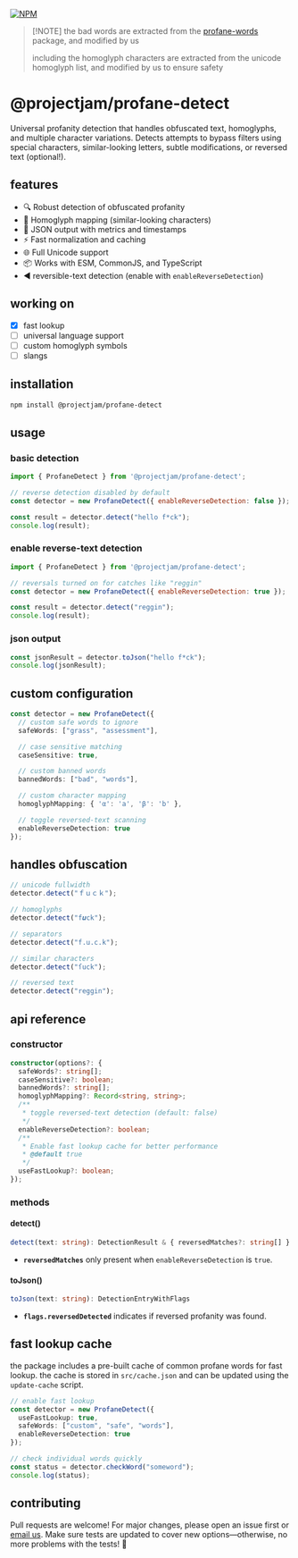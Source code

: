 [![NPM](https://nodei.co/npm/@projectjam/profane-detect.png?downloads=true\&downloadRank=true\&stars=true)](https://nodei.co/npm/@projectjam/profane-detect/)

> \[!NOTE]
> the bad words are extracted from the [profane-words](https://github.com/zacanger/profane-words) package, and modified by us
>
> including the homoglyph characters are extracted from the unicode homoglyph list, and modified by us to ensure safety

# @projectjam/profane-detect

Universal profanity detection that handles obfuscated text, homoglyphs, and multiple character variations. Detects attempts to bypass filters using special characters, similar-looking letters, subtle modifications, or reversed text (optional!).

## features

* 🔍 Robust detection of obfuscated profanity
* 🔄 Homoglyph mapping (similar-looking characters)
* 📝 JSON output with metrics and timestamps
* ⚡ Fast normalization and caching
* 🌐 Full Unicode support
* 📦 Works with ESM, CommonJS, and TypeScript
* ◀️ reversible-text detection (enable with `enableReverseDetection`)

## working on

* [x] fast lookup
* [ ] universal language support
* [ ] custom homoglyph symbols
* [ ] slangs

## installation

```bash
npm install @projectjam/profane-detect
```

## usage

### basic detection

```javascript
import { ProfaneDetect } from '@projectjam/profane-detect';

// reverse detection disabled by default
const detector = new ProfaneDetect({ enableReverseDetection: false });

const result = detector.detect("hello f*ck");
console.log(result);
```

### enable reverse-text detection

```javascript
import { ProfaneDetect } from '@projectjam/profane-detect';

// reversals turned on for catches like "reggin"
const detector = new ProfaneDetect({ enableReverseDetection: true });

const result = detector.detect("reggin");
console.log(result);
```

### json output

```javascript
const jsonResult = detector.toJson("hello f*ck");
console.log(jsonResult);
```

## custom configuration

```typescript
const detector = new ProfaneDetect({
  // custom safe words to ignore
  safeWords: ["grass", "assessment"],

  // case sensitive matching
  caseSensitive: true,

  // custom banned words
  bannedWords: ["bad", "words"],

  // custom character mapping
  homoglyphMapping: { 'α': 'a', 'β': 'b' },

  // toggle reversed-text scanning
  enableReverseDetection: true
});
```

## handles obfuscation

```javascript
// unicode fullwidth
detector.detect("ｆｕｃｋ");

// homoglyphs
detector.detect("f𝒖ck");

// separators
detector.detect("f.u.c.k");

// similar characters
detector.detect("ſuck");

// reversed text
detector.detect("reggin");
```

## api reference

### constructor

```typescript
constructor(options?: {
  safeWords?: string[];
  caseSensitive?: boolean;
  bannedWords?: string[];
  homoglyphMapping?: Record<string, string>;
  /**
   * toggle reversed-text detection (default: false)
   */
  enableReverseDetection?: boolean;
  /**
   * Enable fast lookup cache for better performance
   * @default true
   */
  useFastLookup?: boolean;
});
```

### methods

#### detect()

```typescript
detect(text: string): DetectionResult & { reversedMatches?: string[] }
```

* **`reversedMatches`** only present when `enableReverseDetection` is `true`.

#### toJson()

```typescript
toJson(text: string): DetectionEntryWithFlags
```

* **`flags.reversedDetected`** indicates if reversed profanity was found.

## fast lookup cache

the package includes a pre-built cache of common profane words for fast lookup. the cache is stored in `src/cache.json` and can be updated using the `update-cache` script.

```typescript
// enable fast lookup
const detector = new ProfaneDetect({
  useFastLookup: true,
  safeWords: ["custom", "safe", "words"],
  enableReverseDetection: true
});

// check individual words quickly
const status = detector.checkWord("someword");
console.log(status);
```

## contributing

Pull requests are welcome! For major changes, please open an issue first or [email us](mailto:contact@project-jam.is-a.dev). Make sure tests are updated to cover new options—otherwise, no more problems with the tests! 🚀
